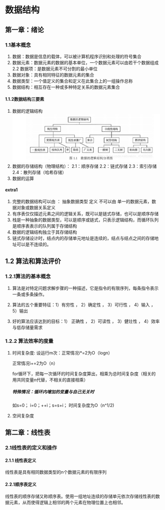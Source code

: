# 数据结构

## 第一章：绪论

### 1.1基本概念

1. 数据：数据是信息的载体，可以被计算机程序识别和处理的符号集合
2. 数据元素：数据元素的数据的基本单位，一个数据元素可以由若干个数据组成
2.2 数据项：是数据元素不可分割的最小单位
3. 数据对象：具有相同特征的数据元素的集合
4. 数据类型：一个值定义的集合和定义在此集合上的一组操作总称
5. 数据结构：相互存在一种或多种特定关系的数据元素集合

#### 1.1.2数据结构三要素

1. 数据的逻辑结构
![Image text](/DS/img/%E6%95%B0%E6%8D%AE%E7%9A%84%E9%80%BB%E8%BE%91%E7%BB%93%E6%9E%84%E5%88%86%E7%B1%BB%E5%9B%BE.PNG)
2. 数据的存储结构（物理结构）：
        2.1：顺序存储
        2.2：链式存储
        2.3：索引存储
        2.4：散列存储（哈希存储）
3. 数据的运算

#### extra1

1. 完整的数据结构可以由 ： 抽象数据类型 定义     不可以由 单一的数据元素，数据对象或数据关系定义
2. 有序表仅仅描述元素之间的逻辑关系，既可以是链式存储，也可以是顺序存储
3. 栈是一种抽象的数据类型，可以是顺序或链式，只表示逻辑结构，而循环队列是顺序表表示的队列属于存储结构
4. 数据的逻辑结构独立于其存储结构
5. 链式存储设计时，结点内的存储单元地址是连续的，结点与结点之间的存储地址可以是不连续的。

## 1.2 算法和算法评价

### 1.2.1算法的基本概念

 1. 算法是对特定问题求解步骤的一种描述，它是指令的有限序列，每条指令表示一条或多条操作。

 2. 算法的五个重要特征：1）有穷性 ， 2）确定性 ， 3）可行性 ， 4）输入 ， 5）输出
 3. 好的算法应该达到的目标：1） 正确性 ， 2）可读性 ， 3）健壮性 ， 4）效率与低存储量需求

### 1.2.2 算法效率的度量

1. 时间复杂度:
    设运行m次：正常情况i*=2为O（logn）

    正常情况i+=2为O（n）

    for循环下，把每一次循环的时间复杂度算出，相乘为总时间复杂度（相关的用共同变量n代替，不相关的直接相乘）

    ##### 特殊情况：循环内增加的变量与自己无关时

    如s=0； i=0；++i；s=s+i； 时间复杂度为O（n^1/2)


2. 空间复杂度

## 第二章：线性表

### 2.1线性表的定义和操作

#### 2.1.1 线性表定义

线性表是具有相同数据类型的n个数据元素的有限序列

#### 2.2.1顺序表定义

线性表的顺序存储又称顺序表。使用一组地址连续的存储单元依次存储线性表的数据元素，从而使得逻辑上相邻的两个元素在物理位置上也相邻。
